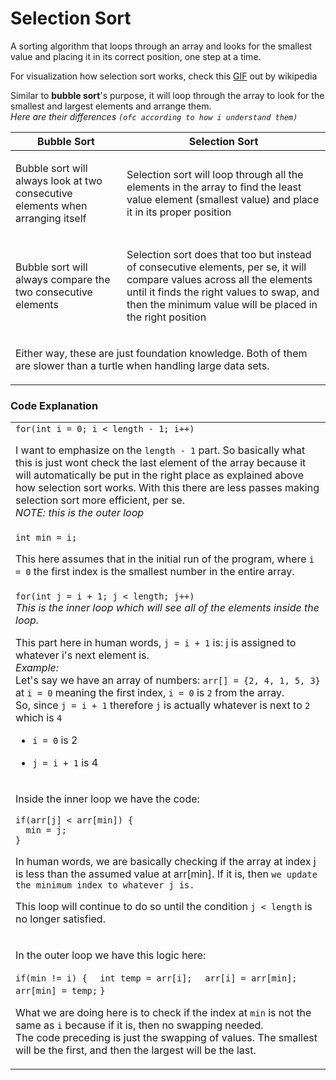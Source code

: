 <h1>Selection Sort</h1>
<p>A sorting algorithm that loops through an array and looks for the smallest value and placing it in its correct position, one step at a time.</p>

<p>For visualization how selection sort works, check this <a href=""https://en.wikipedia.org/wiki/Selection_sort#/media/File:Selection-Sort-Animation.gif>GIF</a> out by wikipedia</p>

<p>Similar to <strong>bubble sort</strong>'s purpose, it will loop through the array to look for the smallest and largest elements and arrange them.<br>
<i>Here are their differences <code>(ofc according to how i understand them)</code></i><br>
  <table>
    <thead>
      <th>Bubble Sort</th>
      <th>Selection Sort</th>
    </thead>
    <tbody>
      <tr>
        <td>
          <p>Bubble sort will always look at two consecutive elements when arranging itself</p>
        </td>
        <td>
          <p>Selection sort will loop through all the elements in the array to find the least value element (smallest value) and place it in its proper position</p>
        </td>
      </tr>
      <tr>
        <td>
          <p>Bubble sort will always compare the two consecutive elements</p>
        </td>
        <td>
          <p>Selection sort does that too but instead of consecutive elements, per se, it will compare values across all the elements until it finds the right values to swap, and then the minimum value will be placed in the right position</p>
        </td>
      </tr>
      <tr>
        <td colspan="2">
          <p>Either way, these are just foundation knowledge. Both of them are slower than a turtle when handling large data sets.</p>
        </td>
      </tr>
    </tbody>
  </table>
</p>

<h3>Code Explanation</h3>
<table>
  <tbody>
    <tr>
      <td>
        <code>for(int i = 0; i < length - 1; i++)</code><br>
        <p>I want to emphasize on the <code>length - 1</code> part. So basically what this is just wont check the last element of the array because it will automatically be put in the right place as explained above how selection sort works. With this there are less passes making selection sort more efficient, per se.<br><i>NOTE: this is the outer loop</i></p>
      </td>
    </tr>
    <tr>
      <td>
        <code>int min = i;</code><br>
        <p>This here assumes that in the initial run of the program, where <code>i = 0</code> the first index is the smallest number in the entire array.</p>
      </td>
    </tr>
    <tr>
      <td>
        <code>for(int j = i + 1; j < length; j++)</code><br>
      <em>This is the inner loop which will see all of the elements inside the loop.</em><br>
      <p>This part here in human words, <code>j = i + 1</code> is: j is assigned to whatever i's next element is.<br>
        <i>Example:</i><br>
        Let's say we have an array of numbers: <code>arr[] = {2, 4, 1, 5, 3}</code><br>
        at <code>i = 0</code> meaning the first index, <code>i = 0</code> is <code>2</code> from the array.<br>
        So, since <code>j = i + 1</code> therefore <code>j</code> is actually whatever is next to <code>2</code> which is <code>4</code><br>
        <ul>
          <li><p><code>i = 0</code> is 2</p></li>
          <li><p><code>j = i + 1</code> is 4</p></li>
        </ul>
      </p>
      </td>
    </tr>
    <tr>
      <td>
        <p>Inside the inner loop we have the code:</p>
        <code>if(arr[j] < arr[min]) {</code><br>
        <code>  min = j;</code><br>
        <code>}</code>
        <p>In human words, we are basically checking if the array at index j is less than the assumed value at arr[min]. If it is, then <code>we update the minimum index to whatever j is.</code></p>
        <p>This loop will continue to do so until the condition <code>j < length</code> is no longer satisfied.</p>
      </td>
    </tr>
    <tr>
      <td>
        <p>In the outer loop we have this logic here:</p>
        <code>if(min != i) {</code>
        <code>  int temp = arr[i];</code>
        <code>  arr[i] = arr[min];</code>
        <code>  arr[min] = temp;</code>
        <code>}</code>
        <p>What we are doing here is to check if the index at <code>min</code> is not the same as <code>i</code> because if it is, then no swapping needed.<br>The code preceding is just the swapping of values. The smallest will be the first, and then the largest will be the last.</p>
      </td>
    </tr>
  </tbody>
</table>
